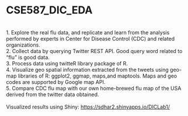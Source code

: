 # CSE587_DIC_EDA
<br>1. Explore the real flu data, and replicate and learn from the analysis performed by experts in Center for Disease Control (CDC) and related organizations. 
<br>2. Collect data by querying Twitter REST API. Good query word related to “flu” is good data. 
<br>3. Process data using twitteR library package of R. 
<br>4. Visualize geo spatial information extracted from the tweets using geo-map libraries of R: ggplot2, ggmap, maps,and maptools. Maps and geo codes are supported by Google map API. 
<br>5. Compare CDC flu map with our own home-brewed flu map of the USA derived from the twitter data obtained.
<br><br> Visualized results using Shiny: https://sdhar2.shinyapps.io/DICLab1/
